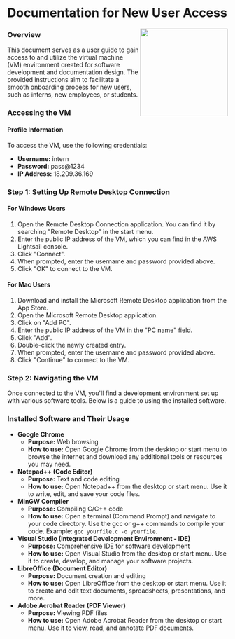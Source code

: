 # Documentation for New User Access



<img src="https://github.com/isha-kawosa/CSCE-412-CLOUD-COMPUTING/assets/149615714/7b006de0-44f8-4731-bb91-5bb6a4e58bed" width="200" height="200" align="right">

### Overview
This document serves as a user guide to gain access to and utilize the virtual machine (VM) environment created for software development and documentation design. The provided instructions aim to facilitate a smooth onboarding process for new users, such as interns, new employees, or students.

### Accessing the VM

#### Profile Information
To access the VM, use the following credentials:
- **Username:** intern
- **Password:** pass@1234
- **IP Address:** 18.209.36.169

### Step 1: Setting Up Remote Desktop Connection
#### For Windows Users
1. Open the Remote Desktop Connection application. You can find it by searching "Remote Desktop" in the start menu.
2. Enter the public IP address of the VM, which you can find in the AWS Lightsail console.
3. Click "Connect".
4. When prompted, enter the username and password provided above.
5. Click "OK" to connect to the VM.

#### For Mac Users
1. Download and install the Microsoft Remote Desktop application from the App Store.
2. Open the Microsoft Remote Desktop application.
3. Click on "Add PC".
4. Enter the public IP address of the VM in the "PC name" field.
5. Click "Add".
6. Double-click the newly created entry.
7. When prompted, enter the username and password provided above.
8. Click "Continue" to connect to the VM.

### Step 2: Navigating the VM
Once connected to the VM, you'll find a development environment set up with various software tools. Below is a guide to using the installed software.

### Installed Software and Their Usage
- **Google Chrome**
  - **Purpose:** Web browsing
  - **How to use:** Open Google Chrome from the desktop or start menu to browse the internet and download any additional tools or resources you may need.
- **Notepad++ (Code Editor)**
  - **Purpose:** Text and code editing
  - **How to use:** Open Notepad++ from the desktop or start menu. Use it to write, edit, and save your code files.
- **MinGW Compiler**
  - **Purpose:** Compiling C/C++ code
  - **How to use:** Open a terminal (Command Prompt) and navigate to your code directory. Use the gcc or g++ commands to compile your code. Example: `gcc yourfile.c -o yourfile`.
- **Visual Studio (Integrated Development Environment - IDE)**
  - **Purpose:** Comprehensive IDE for software development
  - **How to use:** Open Visual Studio from the desktop or start menu. Use it to create, develop, and manage your software projects.
- **LibreOffice (Document Editor)**
  - **Purpose:** Document creation and editing
  - **How to use:** Open LibreOffice from the desktop or start menu. Use it to create and edit text documents, spreadsheets, presentations, and more.
- **Adobe Acrobat Reader (PDF Viewer)**
  - **Purpose:** Viewing PDF files
  - **How to use:** Open Adobe Acrobat Reader from the desktop or start menu. Use it to view, read, and annotate PDF documents.
